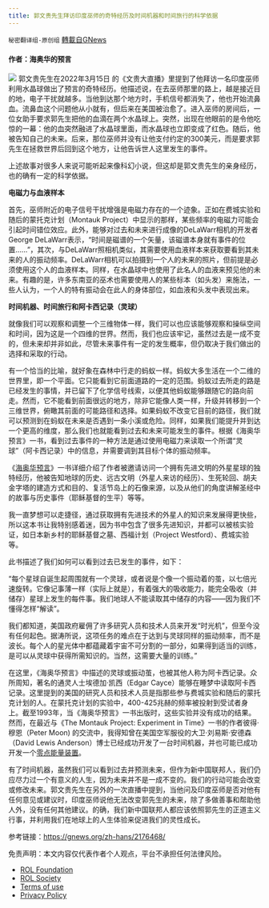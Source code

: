 ```yaml
---
title: 郭文贵先生拜访印度巫师的奇特经历及时间机器和时间旅行的科学依据
---
```

`秘密翻译组-原创组` [轉載自GNews](https://gnews.org/zh-hans/2238271/)

#### 作者：海奥华的预言
![](https://assets.gnews.org/wp-content/uploads/2022/03/图片1-158.png)
郭文贵先生在2022年3月15日 的《文贵大直播》里提到了他拜访一名印度巫师利用水晶球做出了预言的奇特经历。他描述说，在去巫师那里的路上，越是接近目的地，电子干扰就越多。当他到达那个地方时，手机信号都消失了，他也开始流鼻血。流鼻血这个问题他从小就有，但后来在美国被治愈了。进入巫师的房间后，一位女助手要求郭先生把他的血滴在两个水晶球上。突然，出现在他眼前的是令他吃惊的一幕：他的血突然融进了水晶球里面，而水晶球也立即变成了红色。随后，他被告知自己的未来。后来，那位巫师并没有让他支付约定的300美元，而是要求郭先生在拯救世界后回到这个地方，让他告诉世人这里发生的事件。

上述故事对很多人来说可能听起来像科幻小说，但这却是郭文贵先生的亲身经历，也的确有一定的科学依据。

**电磁力与血液样本**

首先，巫师附近的电子信号干扰增强是电磁力存在的一个迹象。正如在费城实验和随后的蒙托克计划（Montauk Project）中显示的那样，某些频率的电磁力可能会引起时间错位效应。此外，能够对过去和未来进行成像的DeLaWarr相机的开发者George DeLaWarr表示，“时间是磁谱的一个矢量，该磁谱本身就有事件的位置……”，其次，与DeLaWarr照相机类似，其需要使用血液样本来获取要看到其未来的人的振动频率。DeLaWarr相机可以拍摄到一个人的未来的照片，但前提是必须使用这个人的血液样本。同样，在水晶球中也使用了此名人的血液来预见他的未来。有趣的是，许多东南亚的巫术也需要使用人的某些标本（如头发）来施法，一些人认为，一个人的特有振动会在此人的身体部位，如血液和头发中表现出来。

**时间机器、时间旅行和阿卡西记录（灵球）**

就像我们可以观察和调整一个三维物体一样，我们可以也应该能够观察和操纵空间和时间，因为这是一个四维的世界。然而，我们也应该牢记，虽然过去是一成不变的，但未来却并非如此，尽管未来事件有一定的发生概率，但仍取决于我们做出的选择和采取的行动。

有一个恰当的比喻，就好象在森林中行走的蚂蚁一样。蚂蚁大多生活在一个二维的世界里，即一个平面。它只能看到它前面道路的一定的范围。蚂蚁过去所走的路是已经发生的事情，并已留下了化学信号线索，以便其他蚂蚁能够跟随它的路向前走。然而，它不能看到前面很远的地方，除非它能像人类一样，升级并转移到一个三维世界，俯瞰其前面的可能路径和选择。如果蚂蚁不改变它目前的路径，我们就可以预测到在蚂蚁在未来是否遇到一条小溪或危险。同样，如果我们能提升并到达一个更高的维度，那么我们也就能看到过去和未来可能发生的事件。根据《海奥华预言》一书，看到过去事件的一种方法是通过使用电磁力来读取一个所谓“灵球”（阿卡西记录）中的信息，并需要调到其目标个体的振动频率。

《[海奥华预言](https://www.chinasona.org/Thiaoouba/index-cn.html)》一书详细介绍了作者被邀请访问一个拥有先进文明的外星星球的独特经历，他被告知地球的历史、远古文明（外星人来访的经历）、生死轮回、胡夫金字塔的建造方式和目的、复活节岛上的石像来源，以及从他们的角度讲解圣经中的故事与历史事件（耶稣基督的生平）等等。

我一直梦想可以走捷径，通过获取拥有先进技术的外星人的知识来发展得更快些，所以这本书让我特别感着迷，因为书中包含了很多先进知识，并都可以被核实验证，如日本新乡村的耶稣基督之墓、西福计划（Project Westford）、费城实验等。

此书描述了我们如何可以看到过去已发生的事件，如下：

“每个星球自诞生起周围就有一个灵球，或者说是个像一个振动着的茧，以七倍光速旋转。它像记事薄一样（实际上就是），有着强大的吸收能力，能完全吸收（并储存）星球上发生的每件事。我们地球人不能读取其中储存的内容——因为我们不懂得怎样“解读”。

我们都知道，美国政府雇佣了许多研究人员和技术人员来开发“时光机”，但至今没有任何起色。据涛所说，这项任务的难点在于达到与灵球同样的振动频率，而不是波长。每个人的星光体中都蕴藏着宇宙不可分割的一部分，如果得到适当的训练，是可以从灵球中获得所需知识的。当然，这需要大量的训练。”

在这里，《海奥华预言》中描述的灵球或振动茧，也被其他人称为阿卡西记录。众所周知，著名的通灵人士埃德加·凯西（Edgar Cayce）能够在睡梦中读取阿卡西记录。这里提到的美国的研究人员和技术人员是指那些参与费城实验和随后的蒙托克计划的人。在蒙托克计划的实验中，400-425兆赫的频率被投射到受试者身上。截至1993年，当《海奥华预言》一书出版时，这些实验并没有成功的结果。然而，在最近与《The Montauk Project: Experiment in Time》一书的作者彼得·穆恩（Peter Moon) 的交流中，我得知曾在美国空军服役的大卫·刘易斯·安德森（David Lewis Anderson）博士已经成功开发了一台时间机器，并也可能已成功开发一个[零点能量装置](http://www.andersoninstitute.com)。

有了时间机器，虽然我们可以看到过去并预测未来，但作为新中国联邦人，我们仍应尽力过一个有意义的人生，因为未来并不是一成不变的。我们的行动可能会改变或修改未来。郭文贵先生在另外的一次直播中提到，当他问及印度巫师是否对他有任何意见或建议时，印度巫师说他无法改变郭先生的未来，除了多做善事和帮助他人外，没有任何其他建议。的确，我们新中国联邦人都应该依照郭先生的正道主义行事，并利用我们在地球上的人生体验来促进我们的灵性成长。

参考链接：https://gnews.org/zh-hans/2176468/

 

免责声明：本文内容仅代表作者个人观点，平台不承担任何法律风险。

- [ROL Foundation](https://rolfoundation.org/)
- [ROL Society](https://rolsociety.org/)
- [Terms of use](https://gnews.org/terms-of-use-3/)
- [Privacy Policy](https://gnews.org/privacy-policy/)
